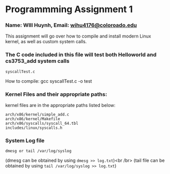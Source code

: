 # Programmming Assignment 1

### Name: WIll Huynh, Email: wihu4176@coloroado.edu

This assignment will go over how to compile and install modern Linux kernel, as well as custom system calls.

### The C code included in this file will test both Helloworld and cs3753_add system calls 

```
syscallTest.c
```
How to compile: gcc syscallTest.c -o test

### Kernel Files and their appropriate paths:

kernel files are in the appropriate paths listed below: 
```
arch/x86/kernel/simple_add.c
arch/x86/kernel/Makefile
arch/x86/syscalls/syscall_64.tbl
includes/linux/syscalls.h

```

### System Log file
```
dmesg or tail /var/log/syslog
```
(dmesg can be obtained by using `dmesg >> log.txt`)<br /br>
(tail file can be obtained by using `tail /var/log/syslog >> log.txt`)
